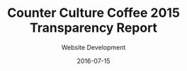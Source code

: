 ---
title: Counter Culture Coffee 2015 Transparency Report
subtitle: Website Development
layout: default
modal-id: 8
date: 2016-07-15
img: ccc2015.PNG
thumbnail: 2016reportcccthumb.png
alt: ccc Transparency Report
project-date: 2016
client: Counter Culture Coffee
category: Web Development
description: <br/>One of my first big tasks at Counter Culture Coffee was to help create a one page web report of the company’s year in review. This report had to be responsive, present a large amount of data in an engaging and clean way, and maintain portability to a new platform. 

---
